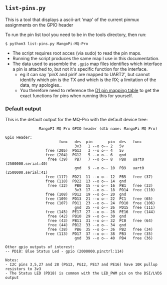 ## `list-pins.py`
This is a tool that displays a ascii-art 'map' of the current pinmux assignments on the GPIO header

To run the pin list tool you need to be in the tools directory, then run:
```console
$ python3 list-pins.py MangoPi-MQ-Pro
```
* The script requires root acces (via sudo) to read the pin maps.
* Running the script produces the same map I use in this documentation.
* The data used to assemble the `.gpio` map files identifies which interface a pin is attached to, but not it's specific function for the interface.
  * eg it can say 'pinX and pinY are mapped to UART2', but cannot identify which pin is the TX and which is the RX; a limitation of the data, my apologies..
  * You therefore need to reference the [D1 pin mapping table](../reference/d1-pins.pdf) to get the exact functions for pins when running this for yourself.


### Default output
This is the default output for the MQ-Pro with the default device tree:
```
               MangoPI MQ Pro GPIO header (dtb name: MangoPi MQ Pro)

Gpio Header:
                        func   des  pin       pin  des   func                       
                               3v3   1 --o o-- 2   5v                               
                  free (205)  PG13   3 --o o-- 4   5v                               
                  free (204)  PG12   5 --o o-- 6   gnd                              
                   free (39)   PB7   7 --o o-- 8   PB8   uart0 (2500000.serial:40)  
                               gnd   9 --o o-- 10  PB9   uart0 (2500000.serial:41)  
                  free (117)  PD21  11 --o o-- 12  PB5   free (37)                  
                  free (118)  PD22  13 --o o-- 14  gnd                              
                   free (32)   PB0  15 --o o-- 16  PB1   free (33)                  
                               3v3  17 --o o-- 18  PD14  free (110)                 
                  free (108)  PD12  19 --o o-- 20  gnd                              
                  free (109)  PD13  21 --o o-- 22  PC1   free (65)                  
                  free (107)  PD11  23 --o o-- 24  PD10  free (106)                 
                               gnd  25 --o o-- 26  PD15  free (111)                 
                  free (145)  PE17  27 --o o-- 28  PE16  free (144)                 
                   free (42)  PB10  29 --o o-- 30  gnd                              
                   free (43)  PB11  31 --o o-- 32  PC0   free (64)                  
                   free (44)  PB12  33 --o o-- 34  gnd                              
                   free (38)   PB6  35 --o o-- 36  PB2   free (34)                  
                  free (113)  PD17  37 --o o-- 38  PB3   free (35)                  
                               gnd  39 --o o-- 40  PB4   free (36)                  

Other gpio outputs of interest:
-- PD18: Blue Status Led - gpio (2000000.pinctrl:114)

Notes:
- I2C pins 3,5,27 and 28 (PG13, PG12, PE17 and PE16) have 10K pullup resistors to 3v3
- The Status LED (PD18) is common with the LED_PWM pin on the DSI/LVDS output
```
